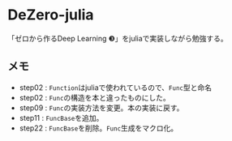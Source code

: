 # DeZero-julia

「ゼロから作るDeep Learning ❸」をjuliaで実装しながら勉強する。

## メモ
- step02 : `Function`はjuliaで使われているので、`Func`型と命名
- step02 : `Func`の構造を本と違ったものにした。
- step09 : `Func`の実装方法を変更。本の実装に戻す。
- step11 : `FuncBase`を追加。
- step22 : `FuncBase`を削除。`Func`生成をマクロ化。